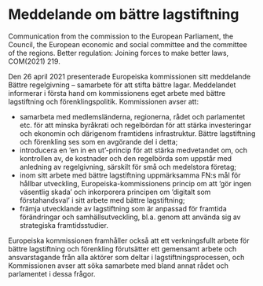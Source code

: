 # Meddelande om bättre lagstiftning

Communication from the commission to the European Parliament, the Council, the European economic and social committee and the committee of the regions. Better regulation: Joining forces to make better laws, COM(2021\) 219\.

Den 26 april 2021 presenterade Europeiska kommissionen sitt meddelande Bättre regelgivning – samarbete för att stifta bättre lagar. Meddelandet informerar i första hand om kommissionens eget arbete med bättre lagstiftning och förenklingspolitik. Kommissionen avser att:

* samarbeta med medlemsländerna, regionerna, rådet och parlamentet etc. för att minska byråkrati och regelbördan för att stärka investeringar och ekonomin och därigenom framtidens infrastruktur. Bättre lagstiftning och förenkling ses som en avgörande del i detta;
* introducera en ’en in en ut’\-princip för att stärka medvetandet om, och kontrollen av, de kostnader och den regelbörda som uppstår med anledning av regelgivning, särskilt för små och medelstora företag;
* inom sitt arbete med bättre lagstiftning uppmärksamma FN:s mål för hållbar utveckling, Europeiska\-kommissionens princip om att ’gör ingen väsentlig skada’ och inkorporera principen om ’digitalt som förstahandsval’ i sitt arbete med bättre lagstiftning;
* främja utvecklande av lagstiftning som är anpassad för framtida förändringar och samhällsutveckling, bl.a. genom att använda sig av strategiska framtidsstudier.

Europeiska kommissionen framhåller också att ett verkningsfullt arbete för bättre lagstiftning och förenkling förutsätter ett gemensamt arbete och ansvarstagande från alla aktörer som deltar i lagstiftningsprocessen, och Kommissionen avser att söka samarbete med bland annat rådet och parlamentet i dessa frågor.

